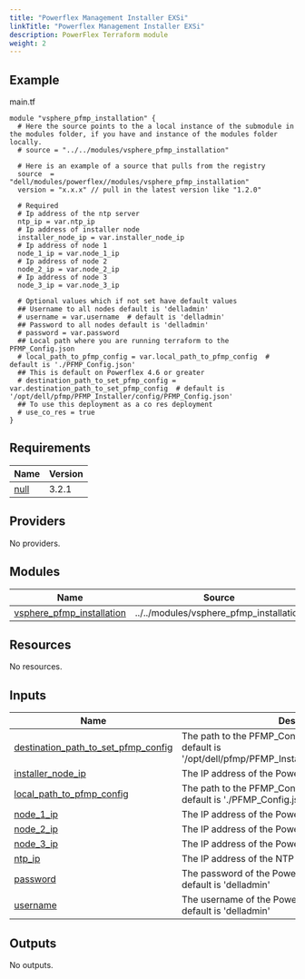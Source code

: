 ```yaml
---
title: "Powerflex Management Installer EXSi"
linkTitle: "Powerflex Management Installer EXSi"
description: PowerFlex Terraform module
weight: 2
---
```

<!--
Copyright (c) 2024 Dell Inc., or its subsidiaries. All Rights Reserved.

Licensed under the Mozilla Public License Version 2.0 (the "License");
you may not use this file except in compliance with the License.
You may obtain a copy of the License at

    http://mozilla.org/MPL/2.0/


Unless required by applicable law or agreed to in writing, software
distributed under the License is distributed on an "AS IS" BASIS,
WITHOUT WARRANTIES OR CONDITIONS OF ANY KIND, either express or implied.
See the License for the specific language governing permissions and
limitations under the License.
-->

## Example

main.tf
```hcl
module "vsphere_pfmp_installation" {
  # Here the source points to the a local instance of the submodule in the modules folder, if you have and instance of the modules folder locally.
  # source = "../../modules/vsphere_pfmp_installation"

  # Here is an example of a source that pulls from the registry
  source  = "dell/modules/powerflex//modules/vsphere_pfmp_installation"
  version = "x.x.x" // pull in the latest version like "1.2.0"

  # Required
  # Ip address of the ntp server
  ntp_ip = var.ntp_ip
  # Ip address of installer node
  installer_node_ip = var.installer_node_ip
  # Ip address of node 1
  node_1_ip = var.node_1_ip
  # Ip address of node 2
  node_2_ip = var.node_2_ip
  # Ip address of node 3
  node_3_ip = var.node_3_ip

  # Optional values which if not set have default values
  ## Username to all nodes default is 'delladmin'
  # username = var.username  # default is 'delladmin'
  ## Password to all nodes default is 'delladmin'
  # password = var.password  
  ## Local path where you are running terraform to the PFMP_Config.json
  # local_path_to_pfmp_config = var.local_path_to_pfmp_config  # default is './PFMP_Config.json'
  ## This is default on Powerflex 4.6 or greater
  # destination_path_to_set_pfmp_config = var.destination_path_to_set_pfmp_config  # default is '/opt/dell/pfmp/PFMP_Installer/config/PFMP_Config.json'
  ## To use this deployment as a co res deployment
  # use_co_res = true
}

```
<!-- BEGIN_TF_DOCS -->
## Requirements

| Name | Version |
|------|---------|
| <a name="requirement_null"></a> [null](#requirement\_null) | 3.2.1 |

## Providers

No providers.

## Modules

| Name | Source | Version |
|------|--------|---------|
| <a name="module_vsphere_pfmp_installation"></a> [vsphere\_pfmp\_installation](#module\_vsphere\_pfmp\_installation) | ../../modules/vsphere_pfmp_installation | n/a |

## Resources

No resources.

## Inputs

| Name | Description | Type | Default | Required |
|------|-------------|------|---------|:--------:|
| <a name="input_destination_path_to_set_pfmp_config"></a> [destination\_path\_to\_set\_pfmp\_config](#input\_destination\_path\_to\_set\_pfmp\_config) | The path to the PFMP\_Config is set on the installer VM, default is '/opt/dell/pfmp/PFMP\_Installer/config/PFMP\_Config.json' | `string` | `"/opt/dell/pfmp/PFMP_Installer/config/PFMP_Config.json"` | no |
| <a name="input_installer_node_ip"></a> [installer\_node\_ip](#input\_installer\_node\_ip) | The IP address of the PowerFlex installer node. | `string` | n/a | yes |
| <a name="input_local_path_to_pfmp_config"></a> [local\_path\_to\_pfmp\_config](#input\_local\_path\_to\_pfmp\_config) | The path to the PFMP\_Config on the local machine, default is './PFMP\_Config.json' | `string` | `"./PFMP_Config.json"` | no |
| <a name="input_node_1_ip"></a> [node\_1\_ip](#input\_node\_1\_ip) | The IP address of the PowerFlex node 1. | `string` | n/a | yes |
| <a name="input_node_2_ip"></a> [node\_2\_ip](#input\_node\_2\_ip) | The IP address of the PowerFlex node 2. | `string` | n/a | yes |
| <a name="input_node_3_ip"></a> [node\_3\_ip](#input\_node\_3\_ip) | The IP address of the PowerFlex node 3. | `string` | n/a | yes |
| <a name="input_ntp_ip"></a> [ntp\_ip](#input\_ntp\_ip) | The IP address of the NTP server. | `string` | n/a | yes |
| <a name="input_password"></a> [password](#input\_password) | The password of the PowerFlex nodes and installer, default is 'delladmin' | `string` | `"delladmin"` | no |
| <a name="input_username"></a> [username](#input\_username) | The username of the PowerFlex nodes and installer, default is 'delladmin' | `string` | `"delladmin"` | no |

## Outputs

No outputs.
<!-- END_TF_DOCS -->